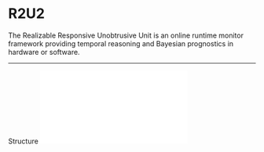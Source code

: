 # R2U2

The Realizable Responsive Unobtrusive Unit is an online runtime monitor framework providing temporal reasoning and Bayesian prognostics in hardware or software.

---
Structure
![Fig. 1](README/img/ToolRequirement_Brian_Draft1.pdf)
